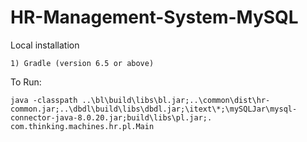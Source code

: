 # HR-Management-System-MySQL

Local installation
  
    1) Gradle (version 6.5 or above)

To Run:

    java -classpath ..\bl\build\libs\bl.jar;..\common\dist\hr-common.jar;..\dbdl\build\libs\dbdl.jar;\itext\*;\mySQLJar\mysql-connector-java-8.0.20.jar;build\libs\pl.jar;. com.thinking.machines.hr.pl.Main
